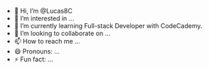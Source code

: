 - 👋 Hi, I’m @Lucas8C
- 👀 I’m interested in ...
- 🌱 I’m currently learning Full-stack Developer with CodeCademy.
- 💞️ I’m looking to collaborate on ...
- 📫 How to reach me ...
- 😄 Pronouns: ...
- ⚡ Fun fact: ...

<!---
Lucas8C/Lucas8C is a ✨ special ✨ repository because its `README.md` (this file) appears on your GitHub profile.
You can click the Preview link to take a look at your changes.
--->
